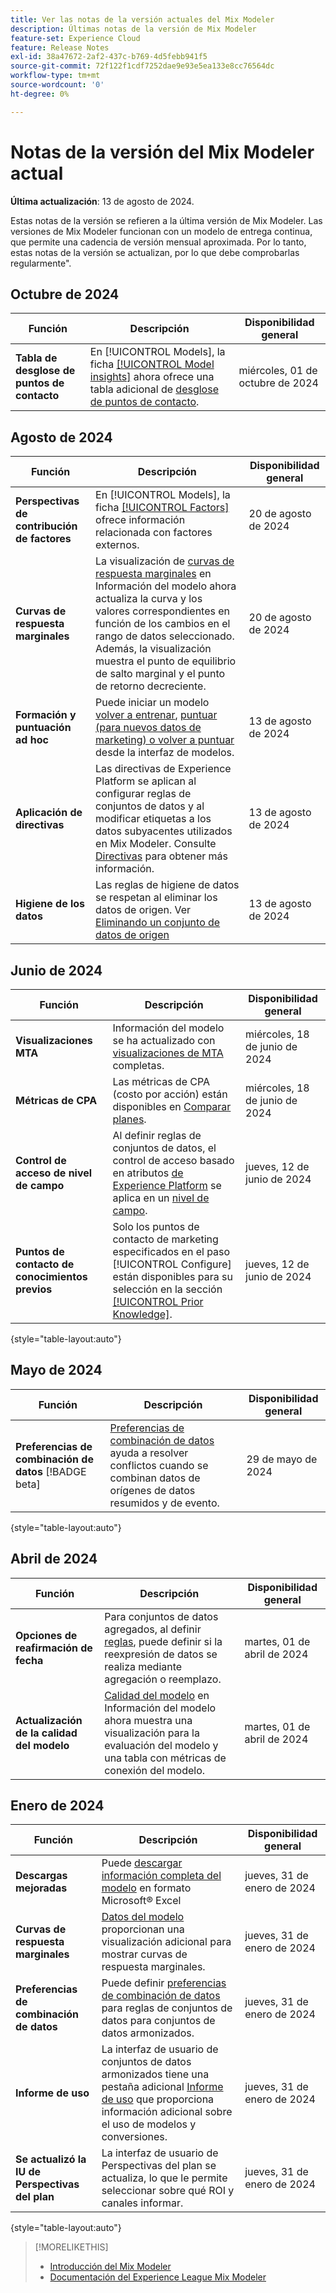 ```yaml
---
title: Ver las notas de la versión actuales del Mix Modeler
description: Últimas notas de la versión de Mix Modeler
feature-set: Experience Cloud
feature: Release Notes
exl-id: 38a47672-2af2-437c-b769-4d5febb941f5
source-git-commit: 72f122f1cdf7252dae9e93e5ea133e8cc76564dc
workflow-type: tm+mt
source-wordcount: '0'
ht-degree: 0%

---
```


# Notas de la versión del Mix Modeler actual

**Última actualización**: 13 de agosto de 2024.

Estas notas de la versión se refieren a la última versión de Mix Modeler. Las versiones de Mix Modeler funcionan con un modelo de entrega continua, que permite una cadencia de versión mensual aproximada. Por lo tanto, estas notas de la versión se actualizan, por lo que debe comprobarlas regularmente&quot;.

## Octubre de 2024

| Función | Descripción | Disponibilidad general |
|---|---|---|
| **Tabla de desglose de puntos de contacto** | En [!UICONTROL Models], la ficha [[!UICONTROL Model insights]](/help/models/insights.md#factors) ahora ofrece una tabla adicional de [desglose de puntos de contacto](../models/insights.md#touchpoint-breakdown). | miércoles, 01 de octubre de 2024 |

## Agosto de 2024

| Función | Descripción | Disponibilidad general |
|---|---|---|
| **Perspectivas de contribución de factores** | En [!UICONTROL Models], la ficha [[!UICONTROL Factors]](/help/models/insights.md#factors) ofrece información relacionada con factores externos. | 20 de agosto de 2024 |
| **Curvas de respuesta marginales** | La visualización de [curvas de respuesta marginales](/help/models/insights.md#model-insights-1) en Información del modelo ahora actualiza la curva y los valores correspondientes en función de los cambios en el rango de datos seleccionado. Además, la visualización muestra el punto de equilibrio de salto marginal y el punto de retorno decreciente. | 20 de agosto de 2024 |
| **Formación y puntuación ad hoc** | Puede iniciar un modelo [volver a entrenar](/help/models/overview.md#re-train), [puntuar (para nuevos datos de marketing) o volver a puntuar](/help/models/overview.md#score-or-re-score) desde la interfaz de modelos. | 13 de agosto de 2024 |
| **Aplicación de directivas** | Las directivas de Experience Platform se aplican al configurar reglas de conjuntos de datos y al modificar etiquetas a los datos subyacentes utilizados en Mix Modeler. Consulte [Directivas](../data-governance/policies.md) para obtener más información. | 13 de agosto de 2024 |
| **Higiene de los datos** | Las reglas de higiene de datos se respetan al eliminar los datos de origen. Ver [Eliminando un conjunto de datos de origen](../harmonize-data/dataset-rules.md#delete-a-source-dataset) | 13 de agosto de 2024 |

## Junio de 2024

| Función | Descripción | Disponibilidad general |
|---|---|---|
| **Visualizaciones MTA** | Información del modelo se ha actualizado con [visualizaciones de MTA](../models/insights.md#attribution) completas. | miércoles, 18 de junio de 2024 |
| **Métricas de CPA** | Las métricas de CPA (costo por acción) están disponibles en [Comparar planes](../plans/compare.md). | miércoles, 18 de junio de 2024 |
| **Control de acceso de nivel de campo** | Al definir reglas de conjuntos de datos, el control de acceso basado en atributos [de Experience Platform](https://experienceleague.adobe.com/en/docs/experience-platform/access-control/abac/overview) se aplica en un [nivel de campo](../harmonize-data/dataset-rules.md#field-level-access-control). | jueves, 12 de junio de 2024 |
| **Puntos de contacto de conocimientos previos** | Solo los puntos de contacto de marketing especificados en el paso [!UICONTROL Configure] están disponibles para su selección en la sección [[!UICONTROL Prior Knowledge]](../models/create.md). | jueves, 12 de junio de 2024 |

{style="table-layout:auto"}

## Mayo de 2024

| Función | Descripción | Disponibilidad general |
|---|---|---|
| **Preferencias de combinación de datos** [!BADGE beta] | [Preferencias de combinación de datos](../harmonize-data/dataset-rules.md#data-merge-preferences) ayuda a resolver conflictos cuando se combinan datos de orígenes de datos resumidos y de evento. | 29 de mayo de 2024 |

{style="table-layout:auto"}




## Abril de 2024

| Función | Descripción | Disponibilidad general |
|---|---|---|
| **Opciones de reafirmación de fecha** | Para conjuntos de datos agregados, al definir [reglas](../harmonize-data/dataset-rules.md), puede definir si la reexpresión de datos se realiza mediante agregación o reemplazo. | martes, 01 de abril de 2024 |
| **Actualización de la calidad del modelo** | [Calidad del modelo](/help/models/insights.md) en Información del modelo ahora muestra una visualización para la evaluación del modelo y una tabla con métricas de conexión del modelo. | martes, 01 de abril de 2024 |


## Enero de 2024

| Función | Descripción | Disponibilidad general |
|---|---|---|
| **Descargas mejoradas** | Puede [descargar información completa del modelo](../models/insights.md) en formato Microsoft® Excel | jueves, 31 de enero de 2024 |
| **Curvas de respuesta marginales** | [Datos del modelo](../models/insights.md) proporcionan una visualización adicional para mostrar curvas de respuesta marginales. | jueves, 31 de enero de 2024 |
| **Preferencias de combinación de datos** | Puede definir [preferencias de combinación de datos](../harmonize-data/dataset-rules.md#data-merge-preferences) para reglas de conjuntos de datos para conjuntos de datos armonizados. | jueves, 31 de enero de 2024 |
| **Informe de uso** | La interfaz de usuario de conjuntos de datos armonizados tiene una pestaña adicional [Informe de uso](../harmonize-data/usage-report.md) que proporciona información adicional sobre el uso de modelos y conversiones. | jueves, 31 de enero de 2024 |
| **Se actualizó la IU de Perspectivas del plan** | La interfaz de usuario de Perspectivas del plan se actualiza, lo que le permite seleccionar sobre qué ROI y canales informar. | jueves, 31 de enero de 2024 |

{style="table-layout:auto"}


>[!MORELIKETHIS]
>
>* [Introducción del Mix Modeler](https://business.adobe.com/products/experience-platform/planning-and-measurement.html)
>* [Documentación del Experience League Mix Modeler](https://experienceleague.adobe.com/es/docs/mix-modeler)

